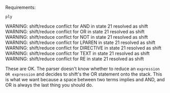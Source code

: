 Requirements:
```
ply
```

WARNING: shift/reduce conflict for AND in state 21 resolved as shift
WARNING: shift/reduce conflict for OR in state 21 resolved as shift
WARNING: shift/reduce conflict for NOT in state 21 resolved as shift
WARNING: shift/reduce conflict for LPAREN in state 21 resolved as shift
WARNING: shift/reduce conflict for DIRECTIVE in state 21 resolved as shift
WARNING: shift/reduce conflict for TEXT in state 21 resolved as shift
WARNING: shift/reduce conflict for RE in state 21 resolved as shift

These are OK. The parser doesn't know whether to reduce an ``expression OR expression`` and decides to shift's the OR statement onto the stack. This is what we want because a space between two terms implies and AND, and OR is always the last thing you should do.
